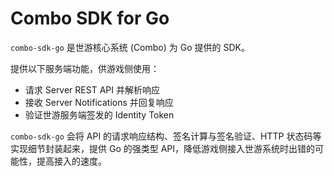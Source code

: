 # Combo SDK for Go

`combo-sdk-go` 是世游核心系统 (Combo) 为 Go 提供的 SDK。

提供以下服务端功能，供游戏侧使用：

- 请求 Server REST API 并解析响应
- 接收 Server Notifications 并回复响应
- 验证世游服务端签发的 Identity Token

`combo-sdk-go` 会将 API 的请求响应结构、签名计算与签名验证、HTTP 状态码等实现细节封装起来，提供 Go 的强类型 API，降低游戏侧接入世游系统时出错的可能性，提高接入的速度。
